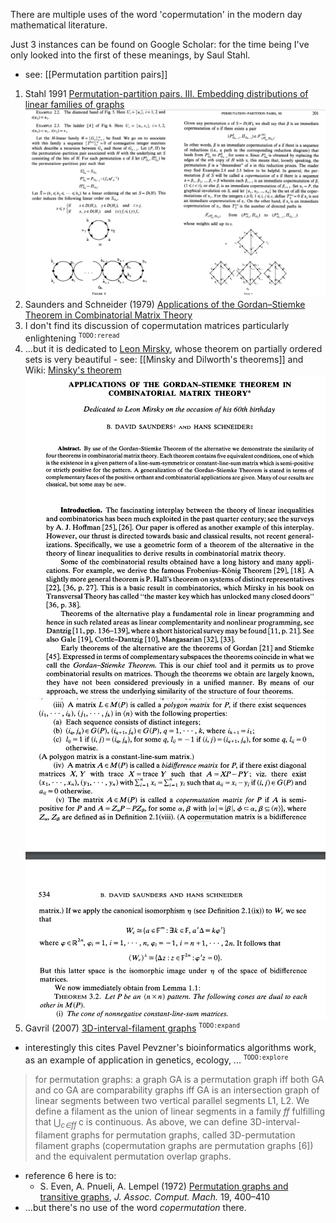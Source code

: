 There are multiple uses of the word 'copermutation' in the modern day mathematical literature.

Just 3 instances can be found on Google Scholar: for the time being I've only looked into the first of these meanings, by Saul Stahl.

- see: [[Permutation partition pairs]]

1. Stahl 1991 [Permutation-partition pairs. III. Embedding distributions of linear families of graphs](http://dx.doi.org/10.1016/0095-8956(91)90062-O)
![](https://raw.githubusercontent.com/lmmx/shots/master/2016/Jul/stahl-1991-copermutations.png)
2.  Saunders and Schneider (1979) [Applications of the Gordan–Stiemke Theorem in Combinatorial Matrix Theory](http://epubs.siam.org/doi/abs/10.1137/1021094)
  1. I don't find its discussion of copermutation matrices particularly enlightening <sup>`TODO:reread`</sup>
  2. ...but it is dedicated to [Leon Mirsky](https://en.wikipedia.org/wiki/Leon_Mirsky), whose theorem on partially ordered sets is very beautiful - see: [[Minsky and Dilworth's theorems]] and Wiki: [Minsky's theorem](https://en.wikipedia.org/wiki/Mirsky%27s_theorem)
![](https://raw.githubusercontent.com/lmmx/shots/master/2016/Jul/saunders-schneider-79-gordan-stiemke-theorem-abstract.png)
![](https://raw.githubusercontent.com/lmmx/shots/master/2016/Jul/saunders-schneider-79-gordan-stiemke-theorem-copermutation-matrix.png)
3. Gavril (2007) [3D-interval-filament graphs](http://dx.doi.org/10.1016/j.dam.2007.08.006) <sup>`TODO:expand`</sup>
  - interestingly this cites Pavel Pevzner's bioinformatics algorithms work, as an example of application in genetics, ecology, ... <sup>`TODO:explore`</sup>  

>  for permutation graphs: a graph GA is a permutation graph iff both GA and co GA are comparability graphs iff GA   is an intersection graph of linear segments between two vertical parallel segments L1, L2. We define a filament as the union of linear segments in a family _ff_ fulfilling that ⋃<sub>_c∈ff_ </sub>c is continuous. As above, we can define 3D-interval-filament graphs for permutation graphs, called 3D-permutation filament graphs (copermutation graphs are permutation graphs [6]) and the equivalent permutation overlap graphs.

  - reference 6 here is to:
    - S. Even, A. Pnueli, A. Lempel (1972) [Permutation graphs and transitive graphs](http://dl.acm.org/citation.cfm?id=321710), _J. Assoc. Comput. Mach._ 19, 400–410  
  - ...but there's no use of the word _copermutation_ there.